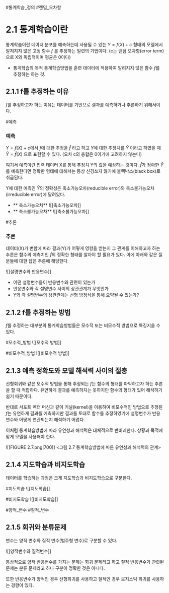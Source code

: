 #통계학습_정의
#랜덤_오차항
# 2.1 통계학습이란
통계학습이란 데이터 분포를 예측하는데 사용될 수 있는 $Y = f(X) + c$ 형태의 모델에서 알져지지 않은 고정 함수 $f$ 를 추정하는 일련의 기법이다. (c는 랜덤 오차항(error term)으로 X와 독립적이며 평균은 0이다)

* 통계학습의 목적
	통계학습방법을 훈련 데이터에 적용하여 알려지지 않은 함수 $f$를 추정하는 하는 것.


## 2.1.1 f를 추정하는 이유
$f$를 추정하고자 하는 이유는 데이터를 기반으로 결과를 예측하거나 추론하기 위해서이다. 

#예측
### 예측
$Y = f(X) + c$에서 $f$에 대한 추정을 $\hat{f}$ 라고 하고 $Y$에 대한 추정치를 $\hat{Y}$ 이라고 하였을 때 $\hat{Y} = \hat{f}(X)$ 으로 표현할 수 있다. (오차 c의 총합은 0이기에 고려하지 않는다)

여기서 예측이란 입력 데이터 X를 통해 추정치 Y의 값을 예상하는 것이다. $\hat{f}$가 정확한 $\hat{Y}$를 예측한다면 정확한 형태에 대해서는 통상 신경쓰지 않기에 블랙박스(black box)로 취급된다.

Y에 대한 예측인 $\hat{Y}$의 정확성은 축소가능오차(reducible error)와 축소불가능오차(irreducible error)에 달려있다.
* ** 축소가능오차**
	![[축소가능오차]]
* ** 축소불가능오차**
	![[축소불가능오차]]

#추론
### 추론
데이터(X)가 변함에 따라 결과(Y)가 어떻게 영향을 받는지 그 관계를 이해하고자 하는 추론은 함수의 예측치인 $\hat{f}$의 정확한 형태를 알아야 할 필요가 있다.
이에 아래와 같은 질문들에 대한 답은 추론에 해당한다.

![[설명변수와 반응변수]]

* 어떤 설명변수들이 반응변수와 관련이 있는가
* 반응변수와 각 설명변수 사이의 상관관계가 무엇인가
* Y와 각 설명변수의 상관관계는 선형 방정식을 통해 요약될 수 있는가?

## 2.1.2 f를 추정하는 방법
$f$를 추정하는 대부분의 통계학습방법들은 모수적 또는 비모수적 방법으로 특징지을 수 있다.

#모수적_방법
![[모수적 방법]]

#비모수적_방법
![[비모수적 방법]]


## 2.1.3 예측 정확도와 모델 해석력 사이의 절충
선형회귀와 같은 모수적 방법을 통해 추정되는 $f$는 함수의 형태를 파악하고자 하는 추론을 할 때 적합하다. 유연하게 결과를 예측하지는 못하지만 함수의 형태가 있어 해석하기 쉽기 때문이다.

반대로 서포트 벡터 머신과 같이 커널(kernel)을 이용하여 비모수적인 방법으로 추정된 $f$는 유연하게 결과를 예측하지만 결과를 토대로 함수를 추정하였기에 설명변수가 반응변수와 어떻게 연관되는지 해석하기 어렵다.

이처럼 통계학습방법에 따라 유연성과 해석력은 대체적으로 반비례한다. 상황과 목적에 맞게 모델을 사용해야 한다.

![[FIGURE 2.7.png|700]]
<그림 2.7 통계학습방법에 따른 유연성과 해석력의 관계>

## 2.1.4 지도학습과 비지도학습
데이터를 학습하는 과정은 크게 지도학습과 비지도학습으로 구분한다.

#지도학습
![[지도학습]]

#비지도학습
![[비지도학습]]

#양적_변수
#질적_변수
## 2.1.5 회귀와 분류문제
변수는 양적 변수와 질적 변수(범주형 변수)로 구분할 수 있다.

![[양적변수와 질적변수]]

통상적으로 양적 반응변수를 가지는 문제는 회귀 문제라고 하고 질적 반응변수가 관련된 문제는 분류 문제라고 하나 구분이 명확한 것은 아니다.

또한 반응변수가 양적인 경우 선형회귀를 사용하고 질적인 경우 로지스틱 회귀를 사용하는 경향이 있다.

